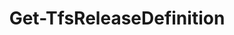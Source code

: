 ﻿---
title: Get-TfsReleaseDefinition
breadcrumbs: [ "Pipeline", "ReleaseManagement" ]
parent: "Pipeline.ReleaseManagement"
description: "Gets information from one or more release definitions in a team project. "
remarks: 
parameterSets: 
  "_All_": [ Collection, Definition, Project, Server ] 
  "__AllParameterSets":  
    Definition: 
      type: "object"  
      position: "0"  
    Collection: 
      type: "object"  
    Project: 
      type: "object"  
    Server: 
      type: "object" 
parameters: 
  - name: "Definition" 
    description: "Specifies the release definition to get information from. " 
    globbing: false 
    position: 0 
    type: "object" 
    aliases: [ Name ] 
    defaultValue: "*" 
  - name: "Name" 
    description: "Specifies the release definition to get information from. This is an alias of the Definition parameter." 
    globbing: false 
    position: 0 
    type: "object" 
    aliases: [ Name ] 
    defaultValue: "*" 
  - name: "Project" 
    description: "Specifies the name of the Team Project, its ID (a GUID), or a Microsoft.TeamFoundation.Core.WebApi.TeamProject object to connect to. When omitted, it defaults to the connection set by Connect-TfsTeamProject (if any). For more details, see the Get-TfsTeamProject cmdlet. " 
    globbing: false 
    pipelineInput: "true (ByValue)" 
    type: "object" 
  - name: "Collection" 
    description: "Specifies the URL to the Team Project Collection or Azure DevOps Organization to connect to, a TfsTeamProjectCollection object (Windows PowerShell only), or a VssConnection object. You can also connect to an Azure DevOps Services organizations by simply providing its name instead of the full URL. For more details, see the Get-TfsTeamProjectCollection cmdlet. When omitted, it defaults to the connection set by Connect-TfsTeamProjectCollection (if any). " 
    globbing: false 
    type: "object" 
    aliases: [ Organization ] 
  - name: "Organization" 
    description: "Specifies the URL to the Team Project Collection or Azure DevOps Organization to connect to, a TfsTeamProjectCollection object (Windows PowerShell only), or a VssConnection object. You can also connect to an Azure DevOps Services organizations by simply providing its name instead of the full URL. For more details, see the Get-TfsTeamProjectCollection cmdlet. When omitted, it defaults to the connection set by Connect-TfsTeamProjectCollection (if any). This is an alias of the Collection parameter." 
    globbing: false 
    type: "object" 
    aliases: [ Organization ] 
  - name: "Server" 
    description: "Specifies the URL to the Team Foundation Server to connect to, a TfsConfigurationServer object (Windows PowerShell only), or a VssConnection object. When omitted, it defaults to the connection set by Connect-TfsConfiguration (if any). For more details, see the Get-TfsConfigurationServer cmdlet. " 
    globbing: false 
    type: "object"
inputs: 
  - type: "System.Object" 
    description: "Specifies the name of the Team Project, its ID (a GUID), or a Microsoft.TeamFoundation.Core.WebApi.TeamProject object to connect to. When omitted, it defaults to the connection set by Connect-TfsTeamProject (if any). For more details, see the Get-TfsTeamProject cmdlet. "
outputs: 
  - type: "Microsoft.VisualStudio.Services.ReleaseManagement.WebApi.ReleaseDefinition" 
    description: 
notes: 
relatedLinks: 
  - text: "Online Version:" 
    uri: "https://tfscmdlets.dev/docs/cmdlets/Pipeline/ReleaseManagement/Get-TfsReleaseDefinition"
aliases: 
examples: 
---

